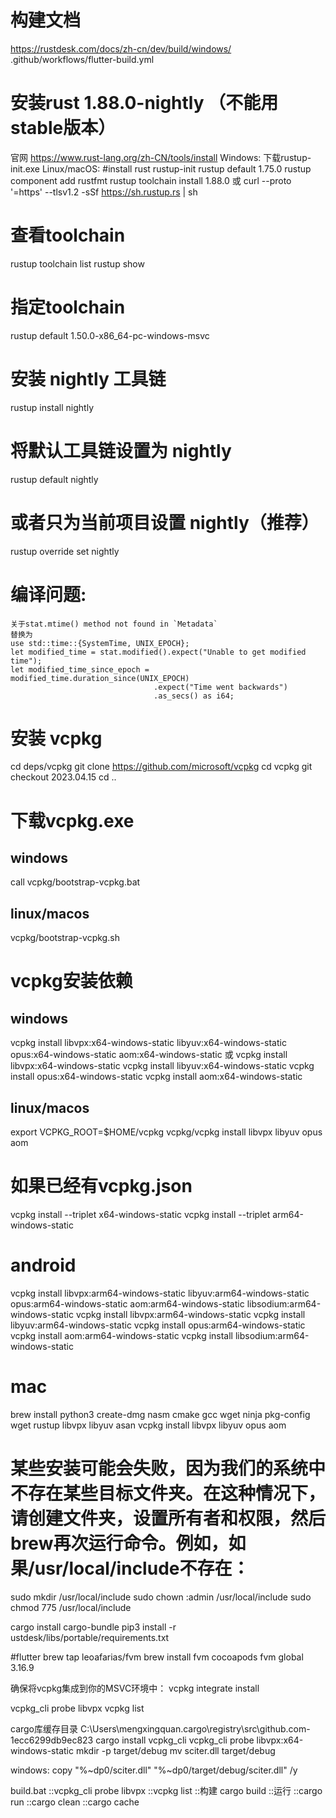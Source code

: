# 构建文档
https://rustdesk.com/docs/zh-cn/dev/build/windows/
.github/workflows/flutter-build.yml

# 安装rust 1.88.0-nightly （不能用stable版本）
官网
https://www.rust-lang.org/zh-CN/tools/install
Windows:
    下载rustup-init.exe
Linux/macOS:
    #install rust
    rustup-init
    rustup default 1.75.0
    rustup component add rustfmt
    rustup toolchain install 1.88.0
    或
    curl --proto '=https' --tlsv1.2 -sSf https://sh.rustup.rs | sh
# 查看toolchain
rustup toolchain list
rustup show
# 指定toolchain
rustup default 1.50.0-x86_64-pc-windows-msvc

# 安装 nightly 工具链
rustup install nightly

# 将默认工具链设置为 nightly
rustup default nightly

# 或者只为当前项目设置 nightly（推荐）
rustup override set nightly

# 编译问题:
    关于stat.mtime() method not found in `Metadata`
    替换为
    use std::time::{SystemTime, UNIX_EPOCH};
    let modified_time = stat.modified().expect("Unable to get modified time");
    let modified_time_since_epoch = modified_time.duration_since(UNIX_EPOCH)
                                    .expect("Time went backwards")
                                    .as_secs() as i64;

# 安装 vcpkg
cd deps/vcpkg
git clone https://github.com/microsoft/vcpkg
cd vcpkg
git checkout 2023.04.15
cd ..

# 下载vcpkg.exe
## windows
call vcpkg/bootstrap-vcpkg.bat
## linux/macos
vcpkg/bootstrap-vcpkg.sh

# vcpkg安装依赖
## windows
vcpkg install libvpx:x64-windows-static libyuv:x64-windows-static opus:x64-windows-static aom:x64-windows-static
或
vcpkg install libvpx:x64-windows-static
vcpkg install libyuv:x64-windows-static
vcpkg install opus:x64-windows-static
vcpkg install aom:x64-windows-static
## linux/macos
export VCPKG_ROOT=$HOME/vcpkg
vcpkg/vcpkg install libvpx libyuv opus aom

# 如果已经有vcpkg.json
vcpkg install --triplet x64-windows-static
vcpkg install --triplet arm64-windows-static




# android
vcpkg install libvpx:arm64-windows-static libyuv:arm64-windows-static opus:arm64-windows-static aom:arm64-windows-static libsodium:arm64-windows-static
vcpkg install libvpx:arm64-windows-static
vcpkg install libyuv:arm64-windows-static
vcpkg install opus:arm64-windows-static
vcpkg install aom:arm64-windows-static
vcpkg install libsodium:arm64-windows-static

# mac
brew install python3 create-dmg nasm cmake gcc wget ninja pkg-config wget rustup libvpx libyuv asan
vcpkg install libvpx libyuv opus aom
# 某些安装可能会失败，因为我们的系统中不存在某些目标文件夹。在这种情况下，请创建文件夹，设置所有者和权限，然后brew再次运行命令。例如，如果/usr/local/include不存在：
sudo mkdir /usr/local/include
sudo chown <username>:admin /usr/local/include
sudo chmod 775 /usr/local/include

cargo install cargo-bundle
pip3 install -r ustdesk/libs/portable/requirements.txt

#flutter
brew tap leoafarias/fvm
brew install fvm cocoapods
fvm global 3.16.9



确保将vcpkg集成到你的MSVC环境中：
vcpkg integrate install

vcpkg_cli probe libvpx
vcpkg list




cargo库缓存目录
C:\Users\mengxingquan\.cargo\registry\src\github.com-1ecc6299db9ec823
cargo install vcpkg_cli
vcpkg_cli probe libvpx:x64-windows-static
mkdir -p target/debug
mv sciter.dll target/debug

windows:
copy "%~dp0/sciter.dll" "%~dp0/target/debug/sciter.dll" /y

build.bat
::vcpkg_cli probe libvpx
::vcpkg list
::构建
cargo build
::运行
::cargo run
::cargo clean
::cargo cache



